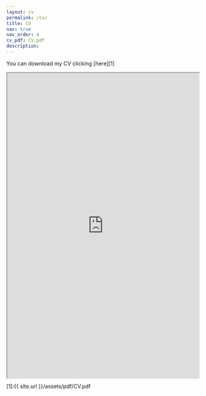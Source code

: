 ```yaml
---
layout: cv
permalink: /cv/
title: CV
nav: true
nav_order: 4
cv_pdf: CV.pdf
description: 
---
```


You can download my CV clicking [here][1]

<div style="width: 100%; height:800">
<iframe src="https://jmbvgarcia.github.io/assets/pdf/CV.pdf" width="100%" height="800">
Please click on the icon on the top right to download my CV if it does not show up in your browser. 
</iframe>
</div>



[1]:{{ site.url }}/assets/pdf/CV.pdf